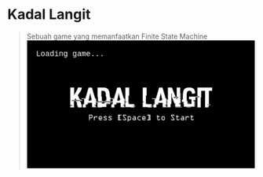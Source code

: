 # Kadal Langit
> Sebuah game yang memanfaatkan Finite State Machine
![Game Play Screen 1](https://github.com/asaromi/Game-FSM/blob/master/ss/gameplay/Game%20Start.png)
